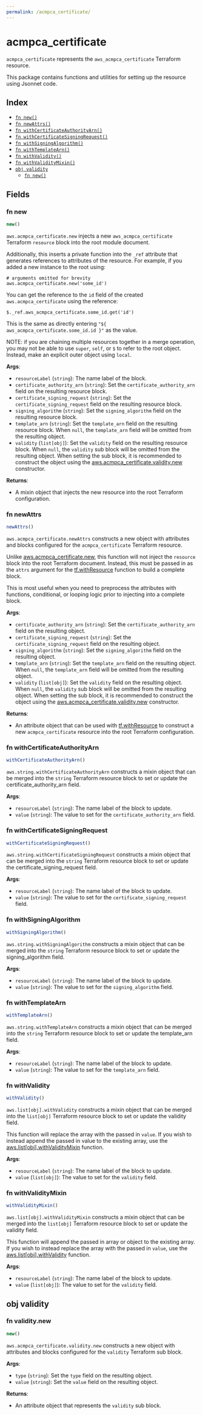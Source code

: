 ```yaml
---
permalink: /acmpca_certificate/
---
```


# acmpca_certificate

`acmpca_certificate` represents the `aws_acmpca_certificate` Terraform resource.



This package contains functions and utilities for setting up the resource using Jsonnet code.


## Index

* [`fn new()`](#fn-new)
* [`fn newAttrs()`](#fn-newattrs)
* [`fn withCertificateAuthorityArn()`](#fn-withcertificateauthorityarn)
* [`fn withCertificateSigningRequest()`](#fn-withcertificatesigningrequest)
* [`fn withSigningAlgorithm()`](#fn-withsigningalgorithm)
* [`fn withTemplateArn()`](#fn-withtemplatearn)
* [`fn withValidity()`](#fn-withvalidity)
* [`fn withValidityMixin()`](#fn-withvaliditymixin)
* [`obj validity`](#obj-validity)
  * [`fn new()`](#fn-validitynew)

## Fields

### fn new

```ts
new()
```


`aws.acmpca_certificate.new` injects a new `aws_acmpca_certificate` Terraform `resource`
block into the root module document.

Additionally, this inserts a private function into the `_ref` attribute that generates references to attributes of the
resource. For example, if you added a new instance to the root using:

    # arguments omitted for brevity
    aws.acmpca_certificate.new('some_id')

You can get the reference to the `id` field of the created `aws.acmpca_certificate` using the reference:

    $._ref.aws_acmpca_certificate.some_id.get('id')

This is the same as directly entering `"${ aws_acmpca_certificate.some_id.id }"` as the value.

NOTE: if you are chaining multiple resources together in a merge operation, you may not be able to use `super`, `self`,
or `$` to refer to the root object. Instead, make an explicit outer object using `local`.

**Args**:
  - `resourceLabel` (`string`): The name label of the block.
  - `certificate_authority_arn` (`string`): Set the `certificate_authority_arn` field on the resulting resource block.
  - `certificate_signing_request` (`string`): Set the `certificate_signing_request` field on the resulting resource block.
  - `signing_algorithm` (`string`): Set the `signing_algorithm` field on the resulting resource block.
  - `template_arn` (`string`): Set the `template_arn` field on the resulting resource block. When `null`, the `template_arn` field will be omitted from the resulting object.
  - `validity` (`list[obj]`): Set the `validity` field on the resulting resource block. When `null`, the `validity` sub block will be omitted from the resulting object. When setting the sub block, it is recommended to construct the object using the [aws.acmpca_certificate.validity.new](#fn-validitynew) constructor.

**Returns**:
- A mixin object that injects the new resource into the root Terraform configuration.


### fn newAttrs

```ts
newAttrs()
```


`aws.acmpca_certificate.newAttrs` constructs a new object with attributes and blocks configured for the `acmpca_certificate`
Terraform resource.

Unlike [aws.acmpca_certificate.new](#fn-new), this function will not inject the `resource`
block into the root Terraform document. Instead, this must be passed in as the `attrs` argument for the
[tf.withResource](https://github.com/tf-libsonnet/core/tree/main/docs#fn-withresource) function to build a complete block.

This is most useful when you need to preprocess the attributes with functions, conditional, or looping logic prior to
injecting into a complete block.

**Args**:
  - `certificate_authority_arn` (`string`): Set the `certificate_authority_arn` field on the resulting object.
  - `certificate_signing_request` (`string`): Set the `certificate_signing_request` field on the resulting object.
  - `signing_algorithm` (`string`): Set the `signing_algorithm` field on the resulting object.
  - `template_arn` (`string`): Set the `template_arn` field on the resulting object. When `null`, the `template_arn` field will be omitted from the resulting object.
  - `validity` (`list[obj]`): Set the `validity` field on the resulting object. When `null`, the `validity` sub block will be omitted from the resulting object. When setting the sub block, it is recommended to construct the object using the [aws.acmpca_certificate.validity.new](#fn-validitynew) constructor.

**Returns**:
  - An attribute object that can be used with [tf.withResource](https://github.com/tf-libsonnet/core/tree/main/docs#fn-withresource) to construct a new `acmpca_certificate` resource into the root Terraform configuration.


### fn withCertificateAuthorityArn

```ts
withCertificateAuthorityArn()
```

`aws.string.withCertificateAuthorityArn` constructs a mixin object that can be merged into the `string`
Terraform resource block to set or update the certificate_authority_arn field.



**Args**:
  - `resourceLabel` (`string`): The name label of the block to update.
  - `value` (`string`): The value to set for the `certificate_authority_arn` field.


### fn withCertificateSigningRequest

```ts
withCertificateSigningRequest()
```

`aws.string.withCertificateSigningRequest` constructs a mixin object that can be merged into the `string`
Terraform resource block to set or update the certificate_signing_request field.



**Args**:
  - `resourceLabel` (`string`): The name label of the block to update.
  - `value` (`string`): The value to set for the `certificate_signing_request` field.


### fn withSigningAlgorithm

```ts
withSigningAlgorithm()
```

`aws.string.withSigningAlgorithm` constructs a mixin object that can be merged into the `string`
Terraform resource block to set or update the signing_algorithm field.



**Args**:
  - `resourceLabel` (`string`): The name label of the block to update.
  - `value` (`string`): The value to set for the `signing_algorithm` field.


### fn withTemplateArn

```ts
withTemplateArn()
```

`aws.string.withTemplateArn` constructs a mixin object that can be merged into the `string`
Terraform resource block to set or update the template_arn field.



**Args**:
  - `resourceLabel` (`string`): The name label of the block to update.
  - `value` (`string`): The value to set for the `template_arn` field.


### fn withValidity

```ts
withValidity()
```

`aws.list[obj].withValidity` constructs a mixin object that can be merged into the `list[obj]`
Terraform resource block to set or update the validity field.

This function will replace the array with the passed in `value`. If you wish to instead append the
passed in value to the existing array, use the [aws.list[obj].withValidityMixin](TODO) function.


**Args**:
  - `resourceLabel` (`string`): The name label of the block to update.
  - `value` (`list[obj]`): The value to set for the `validity` field.


### fn withValidityMixin

```ts
withValidityMixin()
```

`aws.list[obj].withValidityMixin` constructs a mixin object that can be merged into the `list[obj]`
Terraform resource block to set or update the validity field.

This function will append the passed in array or object to the existing array. If you wish
to instead replace the array with the passed in `value`, use the [aws.list[obj].withValidity](TODO)
function.


**Args**:
  - `resourceLabel` (`string`): The name label of the block to update.
  - `value` (`list[obj]`): The value to set for the `validity` field.


## obj validity



### fn validity.new

```ts
new()
```


`aws.acmpca_certificate.validity.new` constructs a new object with attributes and blocks configured for the `validity`
Terraform sub block.



**Args**:
  - `type` (`string`): Set the `type` field on the resulting object.
  - `value` (`string`): Set the `value` field on the resulting object.

**Returns**:
  - An attribute object that represents the `validity` sub block.
